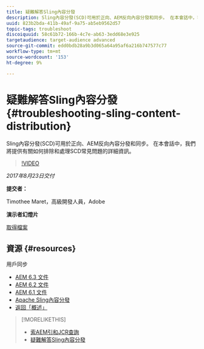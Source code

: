 ```yaml
---
title: 疑難解答Sling內容分發
description: Sling內容分發(SCD)可用於正向、AEM反向內容分發和同步。 在本會話中，我們將提供有關如何排除和處理SCD常見問題的詳細資訊。
uuid: 823b2bda-411b-49af-9a75-ab5eb9562d57
topic-tags: troubleshoot
discoiquuid: 58c61b72-166b-4c7e-ab63-3edd68e3e925
targetaudience: target-audience advanced
source-git-commit: edd0bdb28a9b3d065a64a95af6a216b747577c77
workflow-type: tm+mt
source-wordcount: '153'
ht-degree: 9%

---
```


# 疑難解答Sling內容分發{#troubleshooting-sling-content-distribution}

Sling內容分發(SCD)可用於正向、AEM反向內容分發和同步。 在本會話中，我們將提供有關如何排除和處理SCD常見問題的詳細資訊。

>[!VIDEO](https://video.tv.adobe.com/v/19451/?quality=9)

*2017年8月23日交付*

**提交者：**

Timothee Maret，高級開發人員，Adobe

**演示者幻燈片**

[取得檔案](assets/aem-gems-scd.pdf)

## 資源 {#resources}

用戶同步

* [AEM 6.3 文件](https://docs.adobe.com/docs/en/aem/6-3/administer/security/security/sync.html)
* [AEM 6.2 文件](https://docs.adobe.com/docs/en/aem/6-2/administer/security/security/sync.html)
* [AEM 6.1 文件](https://docs.adobe.com/docs/en/aem/6-1/administer/security/security/sync.html)
* [Apache Sling內容分發](https://sling.apache.org/documentation/bundles/content-distribution.html)
* [返回「概述」](https://helpx.adobe.com/experience-manager/kt/eseminars/gems/aem-index.html)

>[!MORELIKETHIS]
>
>* [索AEM引和JCR查詢](aem-indexing-jcr-query.md)
>* [疑難解答Sling內容分發](aem-troubleshooting-sling.md)


